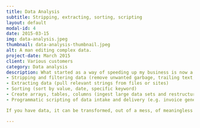 ```yaml
---
title: Data Analysis
subtitle: Stripping, extracting, sorting, scripting
layout: default
modal-id: 4
date: 2015-03-15
img: data-analysis.jpeg
thumbnail: data-analysis-thumbnail.jpeg
alt: A man editing complex data.
project-date: March 2015
client: Various customers
category: Data analysis
description: What started as a way of speeding up my business is now a service I offer to clients with complex needs for structuring data.
- Stripping and filtering data (remove unwanted garbage, trailing text, spaces)
- Extracting data (pull relevant strings from files or sites)
- Sorting (sort by value, date, specific keyword)
- Create arrays, tables, columns (ingest large data sets and restructure into new formats)
- Programmatic scripting of data intake and delivery (e.g. invoice generation, EU central bank currency rate comparisons, creation of daily stubs and propagation of files)

If you have data, it can be transformed, out of a mess, of meaningless information and into usable, tangible insights for your business.

---
```

